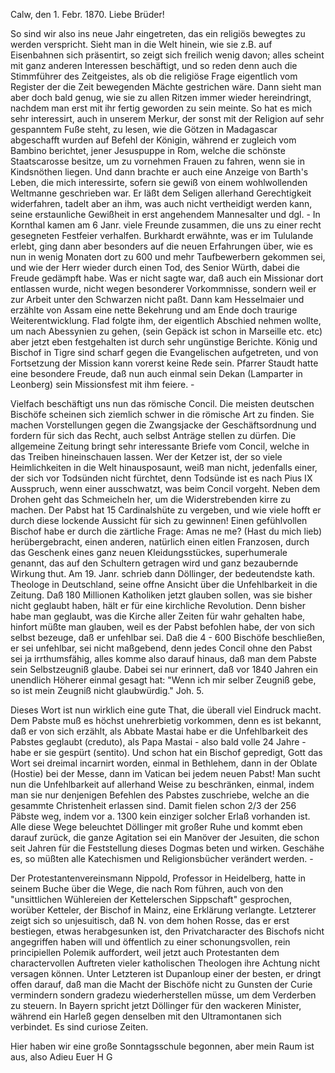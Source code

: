  Calw, den 1. Febr. 1870.
Liebe Brüder!

So sind wir also ins neue Jahr eingetreten, das ein religiös bewegtes zu werden verspricht. Sieht man in die Welt hinein, wie sie z.B. auf Eisenbahnen sich präsentirt, so zeigt sich freilich wenig davon; alles scheint mit ganz anderen Interessen beschäftigt, und so reden denn auch die Stimmführer des Zeitgeistes, als ob die religiöse Frage eigentlich vom Register der die Zeit bewegenden Mächte gestrichen wäre. Dann sieht man aber doch bald genug, wie sie zu allen Ritzen immer wieder hereindringt, nachdem man erst mit ihr fertig geworden zu sein meinte. So hat es mich sehr interessirt, auch in unserem Merkur, der sonst mit der Religion auf sehr gespanntem Fuße steht, zu lesen, wie die Götzen in Madagascar abgeschafft wurden auf Befehl der Königin, während er zugleich vom Bambino berichtet, jener Jesuspuppe in Rom, welche die schönste Staatscarosse besitze, um zu vornehmen Frauen zu fahren, wenn sie in Kindsnöthen liegen. Und dann brachte er auch eine Anzeige von Barth's Leben, die mich interessirte, sofern sie gewiß von einem wohlwollenden Weltmanne geschrieben war. Er läßt dem Seligen allerhand Gerechtigkeit widerfahren, tadelt aber an ihm, was auch nicht vertheidigt werden kann, seine erstaunliche Gewißheit in erst angehendem Mannesalter und dgl. - In Kornthal kamen am 6 Janr. viele Freunde zusammen, die uns zu einer recht gesegneten Festfeier verhalfen. Burkhardt erwähnte, was er im Tululande erlebt, ging dann aber besonders auf die neuen Erfahrungen über, wie es nun in wenig Monaten dort zu 600 und mehr Taufbewerbern gekommen sei, und wie der Herr wieder durch einen Tod, des Senior Würth, dabei die Freude gedämpft habe. Was er nicht sagte war, daß auch ein Missionar <Schweizer> dort entlassen wurde, nicht wegen besonderer Vorkommnisse, sondern weil er zur Arbeit unter den Schwarzen nicht paßt. Dann kam Hesselmaier und erzählte von Assam eine nette Bekehrung und am Ende doch traurige Weiterentwicklung. Flad folgte ihm, der eigentlich Abschied nehmen wollte, um nach Abessynien zu gehen, (sein Gepäck ist schon in Marseille etc. etc) aber jetzt eben festgehalten ist durch sehr ungünstige Berichte. König und Bischof in Tigre sind scharf gegen die Evangelischen aufgetreten, und von Fortsetzung der Mission kann vorerst keine Rede sein. Pfarrer Staudt hatte eine besondere Freude, daß nun auch einmal sein Dekan (Lamparter in Leonberg) sein Missionsfest mit ihm feiere. -

Vielfach beschäftigt uns nun das römische Concil. Die meisten deutschen Bischöfe scheinen sich ziemlich schwer in die römische Art zu finden. Sie machen Vorstellungen gegen die Zwangsjacke der Geschäftsordnung und fordern für sich das Recht, auch selbst Anträge stellen zu dürfen. Die allgemeine Zeitung bringt sehr interessante Briefe vom Concil, welche in das Treiben hineinschauen lassen. Wer der Ketzer ist, der so viele Heimlichkeiten in die Welt hinausposaunt, weiß man nicht, jedenfalls einer, der sich vor Todsünden nicht fürchtet, denn Todsünde ist es nach Pius IX Ausspruch, wenn einer ausschwatzt, was beim Concil vorgeht. Neben dem Drohen geht das Schmeicheln her, um die Widerstrebenden kirre zu machen. Der Pabst hat 15 Cardinalshüte zu vergeben, und wie viele hofft er durch diese lockende Aussicht für sich zu gewinnen! Einen gefühlvollen Bischof habe er durch die zärtliche Frage: Amas ne me? (Hast du mich lieb) herübergebracht, einen anderen, natürlich einen eitlen Franzosen, durch das Geschenk eines ganz neuen Kleidungsstückes, superhumerale genannt, das auf den Schultern getragen wird und ganz bezaubernde Wirkung thut. Am 19. Janr. schrieb dann Döllinger, der bedeutendste kath. Theologe in Deutschland, seine offne Ansicht über die Unfehlbarkeit in die Zeitung. Daß 180 Millionen Katholiken jetzt glauben sollen, was sie bisher nicht geglaubt haben, hält er für eine kirchliche Revolution. Denn bisher habe man geglaubt, was die Kirche aller Zeiten für wahr gehalten habe, hinfort müßte man glauben, weil es der Pabst befohlen habe, der von sich selbst bezeuge, daß er unfehlbar sei. Daß die 4 - 600 Bischöfe beschließen, er sei unfehlbar, sei nicht maßgebend, denn jedes Concil ohne den Pabst sei ja irrthumsfähig, alles komme also darauf hinaus, daß man dem Pabste sein Selbstzeugniß glaube. Dabei sei nur erinnert, daß vor 1840 Jahren ein unendlich Höherer einmal gesagt hat: "Wenn ich mir selber Zeugniß gebe, so ist mein Zeugniß nicht glaubwürdig." Joh. 5.

Dieses Wort ist nun wirklich eine gute That, die überall viel Eindruck macht. Dem Pabste muß es höchst unehrerbietig vorkommen, denn es ist bekannt, daß er von sich erzählt, als Abbate Mastai habe er die Unfehlbarkeit des Pabstes geglaubt (creduto), als Papa Mastai - also bald volle 24 Jahre - habe er sie gespürt (sentito). Und schon hat ein Bischof gepredigt, Gott das Wort sei dreimal incarnirt worden, einmal in Bethlehem, dann in der Oblate (Hostie) bei der Messe, dann im Vatican bei jedem neuen Pabst! Man sucht nun die Unfehlbarkeit auf allerhand Weise zu beschränken, einmal, indem man sie nur denjenigen Befehlen des Pabstes zuschriebe, welche an die gesammte Christenheit erlassen sind. Damit fielen schon 2/3 der 256 Päbste weg, indem vor a. 1300 kein einziger solcher Erlaß vorhanden ist. Alle diese Wege beleuchtet Döllinger mit großer Ruhe und kommt eben darauf zurück, die ganze Agitation sei ein Manöver der Jesuiten, die schon seit Jahren für die Feststellung dieses Dogmas beten und wirken. Geschähe es, so müßten alle Katechismen und Religionsbücher verändert werden. -

Der Protestantenvereinsmann Nippold, Professor in Heidelberg, hatte in seinem Buche über die Wege, die nach Rom führen, auch von den "unsittlichen Wühlereien der Kettelerschen Sippschaft" gesprochen, worüber Ketteler, der Bischof in Mainz, eine Erklärung verlangte. Letzterer zeigt sich so unjesuitisch, daß N. von dem hohen Rosse, das er erst bestiegen, etwas herabgesunken ist, den Privatcharacter des Bischofs nicht angegriffen haben will und öffentlich zu einer schonungsvollen, rein principiellen Polemik auffordert, weil jetzt auch Protestanten dem charactervollen Auftreten vieler katholischen Theologen ihre Achtung nicht versagen können. Unter Letzteren ist Dupanloup einer der besten, er dringt offen darauf, daß man die Macht der Bischöfe nicht zu Gunsten der Curie vermindern sondern gradezu wiederherstellen müsse, um dem Verderben zu steuern. In Bayern spricht jetzt Döllinger für den wackeren Minister, während ein Harleß gegen denselben mit den Ultramontanen sich verbindet. Es sind curiose Zeiten.

Hier haben wir eine große Sonntagsschule begonnen, aber mein Raum ist aus, also Adieu
 Euer H G
